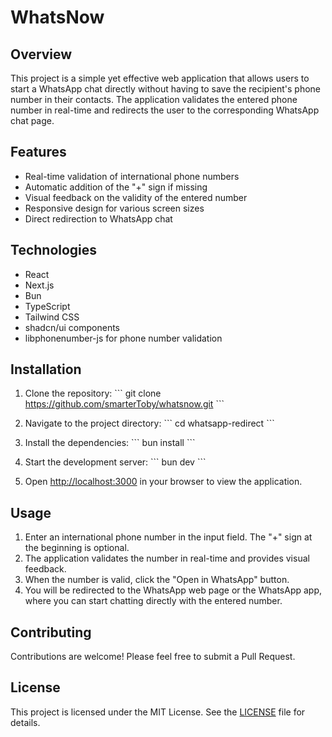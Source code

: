 # WhatsNow

## Overview

This project is a simple yet effective web application that allows users to start a WhatsApp chat directly without having to save the recipient's phone number in their contacts. The application validates the entered phone number in real-time and redirects the user to the corresponding WhatsApp chat page.

## Features

- Real-time validation of international phone numbers
- Automatic addition of the "+" sign if missing
- Visual feedback on the validity of the entered number
- Responsive design for various screen sizes
- Direct redirection to WhatsApp chat

## Technologies

- React
- Next.js
- Bun
- TypeScript
- Tailwind CSS
- shadcn/ui components
- libphonenumber-js for phone number validation

## Installation

1. Clone the repository:
   \`\`\`
   git clone https://github.com/smarterToby/whatsnow.git
   \`\`\`

2. Navigate to the project directory:
   \`\`\`
   cd whatsapp-redirect
   \`\`\`

3. Install the dependencies:
   \`\`\`
   bun install
   \`\`\`

4. Start the development server:
   \`\`\`
   bun dev
   \`\`\`

5. Open [http://localhost:3000](http://localhost:3000) in your browser to view the application.

## Usage

1. Enter an international phone number in the input field. The "+" sign at the beginning is optional.
2. The application validates the number in real-time and provides visual feedback.
3. When the number is valid, click the "Open in WhatsApp" button.
4. You will be redirected to the WhatsApp web page or the WhatsApp app, where you can start chatting directly with the entered number.

## Contributing

Contributions are welcome! Please feel free to submit a Pull Request.

## License

This project is licensed under the MIT License. See the [LICENSE](LICENSE) file for details.
